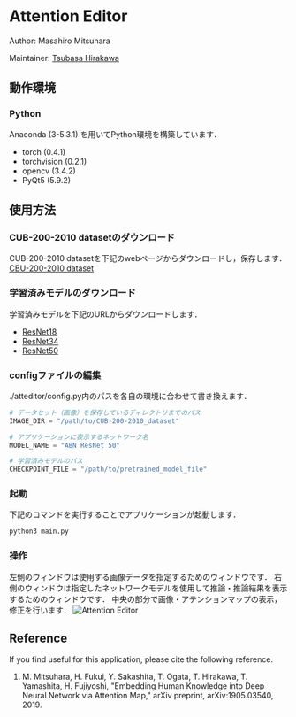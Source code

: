 # Attention Editor

Author: Masahiro Mitsuhara

Maintainer: [Tsubasa Hirakawa](https://thirakawa.github.io)


## 動作環境

### Python
Anaconda (3-5.3.1) を用いてPython環境を構築しています．
* torch (0.4.1)
* torchvision (0.2.1)
* opencv (3.4.2)
* PyQt5 (5.9.2)


## 使用方法

### CUB-200-2010 datasetのダウンロード
CUB-200-2010 datasetを下記のwebページからダウンロードし，保存します．
[CBU-200-2010 dataset](http://www.vision.caltech.edu/visipedia/CUB-200.html)


### 学習済みモデルのダウンロード
学習済みモデルを下記のURLからダウンロードします．
* [ResNet18](https://drive.google.com/open?id=1SGlBahck_F8CkBmfxkCCjBjA_2UT_t1v)
* [ResNet34](https://drive.google.com/open?id=1u0HI9FXjoO_WH4JLQvqE_ZEvp_0WD-PH)
* [ResNet50](https://drive.google.com/open?id=15it2_wGo41FRFlrTMJR66Ve42P1lJNDr)


### configファイルの編集
./atteditor/config.py内のパスを各自の環境に合わせて書き換えます．
```python
# データセット（画像）を保存しているディレクトリまでのパス
IMAGE_DIR = "/path/to/CUB-200-2010_dataset"

# アプリケーションに表示するネットワーク名
MODEL_NAME = "ABN ResNet 50"

# 学習済みモデルのパス
CHECKPOINT_FILE = "/path/to/pretrained_model_file"
```

### 起動
下記のコマンドを実行することでアプリケーションが起動します．
```bash
python3 main.py
```

### 操作

左側のウィンドウは使用する画像データを指定するためのウィンドウです．
右側のウィンドウは指定したネットワークモデルを使用して推論・推論結果を表示するためのウィンドウです．
中央の部分で画像・アテンションマップの表示，修正を行います．
![Attention Editor](./figures/screenshot.png)



## Reference
If you find useful for this application, please cite the following reference.
1. M. Mitsuhara, H. Fukui, Y. Sakashita, T. Ogata, T. Hirakawa, T. Yamashita, H. Fujiyoshi, "Embedding Human Knowledge into Deep Neural Network via Attention Map," arXiv preprint, arXiv:1905.03540, 2019.
